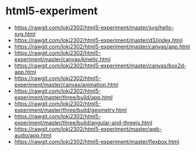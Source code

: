 html5-experiment
================

* https://rawgit.com/loki2302/html5-experiment/master/svg/hello-svg.html
* https://rawgit.com/loki2302/html5-experiment/master/d3/index.html
* https://rawgit.com/loki2302/html5-experiment/master/canvas/app.html
* https://rawgit.com/loki2302/html5-experiment/master/canvas/kinetic.html
* https://rawgit.com/loki2302/html5-experiment/master/canvas/box2d-app.html
* https://rawgit.com/loki2302/html5-experiment/master/canvas/animation.html
* https://rawgit.com/loki2302/html5-experiment/master/three/build/app.html
* https://rawgit.com/loki2302/html5-experiment/master/three/build/geometry.html
* https://rawgit.com/loki2302/html5-experiment/master/three/build/angular-and-threejs.html
* https://rawgit.com/loki2302/html5-experiment/master/web-audio/app.html
* https://rawgit.com/loki2302/html5-experiment/master/flexbox.html
